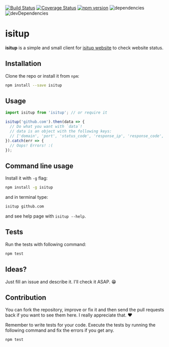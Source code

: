 [![Build Status](https://travis-ci.org/mamal72/isitup.svg?branch=master)](https://travis-ci.org/mamal72/isitup)
[![Coverage Status](https://coveralls.io/repos/github/mamal72/isitup/badge.svg?branch=master)](https://coveralls.io/github/mamal72/isitup?branch=master)
[![npm version](https://badge.fury.io/js/isitup.svg)](https://badge.fury.io/js/isitup)
![dependencies](https://img.shields.io/david/mamal72/isitup.svg?maxAge=2592000)
![devDependencies](https://img.shields.io/david/dev/mamal72/isitup.svg?maxAge=2592000)


# isitup
**isitup** is a simple and small client for [isitup website](https://isitup.org) to check website status.


## Installation

Clone the repo or install it from `npm`:

```bash
npm install --save isitup
```


## Usage

```js
import isitup from 'isitup'; // or require it

isitup('github.com').then(data => {
  // Do what you want with `data`!
  // data is an object with the following keys:
  // ['domain', 'port', 'status_code', 'response_ip', 'response_code', 'response_time']
}).catch(err => {
  // Oops! Errors! :(
});
```

## Command line usage
Install it with `-g` flag:
```bash
npm install -g isitup
```
and in terminal type:
```bash
isitup github.com
```
and see help page with `isitup --help`.

## Tests

Run the tests with following command:

```bash
npm test
```


## Ideas?

Just fill an issue and describe it. I'll check it ASAP. :grin:


## Contribution

You can fork the repository, improve or fix it and then send the pull requests back if you want to see them here. I really appreciate that. :heart:

Remember to write tests for your code. Execute the tests by running the following command and fix the errors if you get any.

```bash
npm test
```

